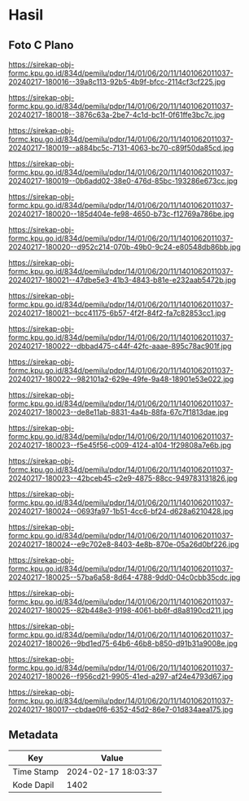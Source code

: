 # Hasil

## Foto C Plano

https://sirekap-obj-formc.kpu.go.id/834d/pemilu/pdpr/14/01/06/20/11/1401062011037-20240217-180016--39a8c113-92b5-4b9f-bfcc-2114cf3cf225.jpg

https://sirekap-obj-formc.kpu.go.id/834d/pemilu/pdpr/14/01/06/20/11/1401062011037-20240217-180018--3876c63a-2be7-4c1d-bc1f-0f61ffe3bc7c.jpg

https://sirekap-obj-formc.kpu.go.id/834d/pemilu/pdpr/14/01/06/20/11/1401062011037-20240217-180019--a884bc5c-7131-4063-bc70-c89f50da85cd.jpg

https://sirekap-obj-formc.kpu.go.id/834d/pemilu/pdpr/14/01/06/20/11/1401062011037-20240217-180019--0b6add02-38e0-476d-85bc-193286e673cc.jpg

https://sirekap-obj-formc.kpu.go.id/834d/pemilu/pdpr/14/01/06/20/11/1401062011037-20240217-180020--185d404e-fe98-4650-b73c-f12769a786be.jpg

https://sirekap-obj-formc.kpu.go.id/834d/pemilu/pdpr/14/01/06/20/11/1401062011037-20240217-180020--d952c214-070b-49b0-9c24-e80548db86bb.jpg

https://sirekap-obj-formc.kpu.go.id/834d/pemilu/pdpr/14/01/06/20/11/1401062011037-20240217-180021--47dbe5e3-41b3-4843-b81e-e232aab5472b.jpg

https://sirekap-obj-formc.kpu.go.id/834d/pemilu/pdpr/14/01/06/20/11/1401062011037-20240217-180021--bcc41175-6b57-4f2f-84f2-fa7c82853cc1.jpg

https://sirekap-obj-formc.kpu.go.id/834d/pemilu/pdpr/14/01/06/20/11/1401062011037-20240217-180022--dbbad475-c44f-42fc-aaae-895c78ac901f.jpg

https://sirekap-obj-formc.kpu.go.id/834d/pemilu/pdpr/14/01/06/20/11/1401062011037-20240217-180022--982101a2-629e-49fe-9a48-18901e53e022.jpg

https://sirekap-obj-formc.kpu.go.id/834d/pemilu/pdpr/14/01/06/20/11/1401062011037-20240217-180023--de8e11ab-8831-4a4b-88fa-67c7f1813dae.jpg

https://sirekap-obj-formc.kpu.go.id/834d/pemilu/pdpr/14/01/06/20/11/1401062011037-20240217-180023--f5e45f56-c009-4124-a104-1f29808a7e6b.jpg

https://sirekap-obj-formc.kpu.go.id/834d/pemilu/pdpr/14/01/06/20/11/1401062011037-20240217-180023--42bceb45-c2e9-4875-88cc-949783131826.jpg

https://sirekap-obj-formc.kpu.go.id/834d/pemilu/pdpr/14/01/06/20/11/1401062011037-20240217-180024--0693fa97-1b51-4cc6-bf24-d628a6210428.jpg

https://sirekap-obj-formc.kpu.go.id/834d/pemilu/pdpr/14/01/06/20/11/1401062011037-20240217-180024--e9c702e8-8403-4e8b-870e-05a26d0bf226.jpg

https://sirekap-obj-formc.kpu.go.id/834d/pemilu/pdpr/14/01/06/20/11/1401062011037-20240217-180025--57ba6a58-8d64-4788-9dd0-04c0cbb35cdc.jpg

https://sirekap-obj-formc.kpu.go.id/834d/pemilu/pdpr/14/01/06/20/11/1401062011037-20240217-180025--82b448e3-9198-4061-bb6f-d8a8190cd211.jpg

https://sirekap-obj-formc.kpu.go.id/834d/pemilu/pdpr/14/01/06/20/11/1401062011037-20240217-180026--9bd1ed75-64b6-46b8-b850-d91b31a9008e.jpg

https://sirekap-obj-formc.kpu.go.id/834d/pemilu/pdpr/14/01/06/20/11/1401062011037-20240217-180026--f956cd21-9905-41ed-a297-af24e4793d67.jpg

https://sirekap-obj-formc.kpu.go.id/834d/pemilu/pdpr/14/01/06/20/11/1401062011037-20240217-180017--cbdae0f6-6352-45d2-86e7-01d834aea175.jpg


## Metadata

| Key        | Value               |
| ---------- | ------------------- |
| Time Stamp | 2024-02-17 18:03:37 |
| Kode Dapil | 1402                |



